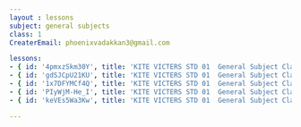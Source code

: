 ```yaml
--- 
layout : lessons 
subject: general subjects
class: 1
CreaterEmail: phoenixvadakkan3@gmail.com

lessons: 
- { id: '4pmxzSkm30Y', title: 'KITE VICTERS STD 01  General Subject Class 1 (First Bell-ഫസ്റ്റ് ബെല്‍)' }
- { id: 'gdSJCpU21KU', title: 'KITE VICTERS STD 01  General Subject Class 2 (First Bell-ഫസ്റ്റ് ബെല്‍)' }
- { id: '1x7DFYMCf4Q', title: 'KITE VICTERS STD 01  General Subject Class 3 (First Bell-ഫസ്റ്റ് ബെല്‍)' }
- { id: 'PIyWjM-He_I', title: 'KITE VICTERS STD 01  General Subject Class 4 (First Bell-ഫസ്റ്റ് ബെല്‍)' }
- { id: 'keVEs5Wa3Kw', title: 'KITE VICTERS STD 01  General Subject Class 5 (First Bell-ഫസ്റ്റ് ബെല്‍)' }

---
```

